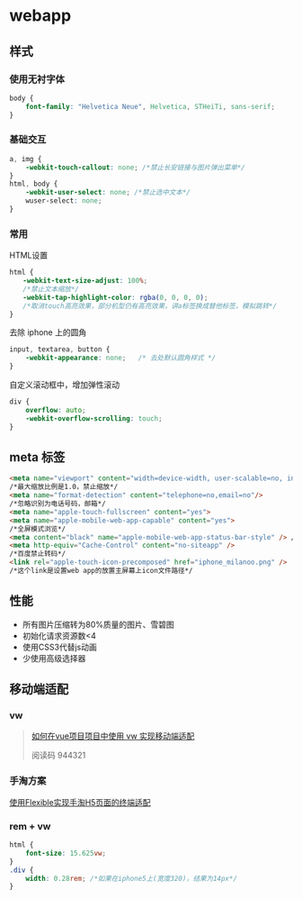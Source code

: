 # webapp #



## 样式 ##



### 使用无衬字体 ###

```css
body {
    font-family: "Helvetica Neue", Helvetica, STHeiTi, sans-serif;
}
```



### 基础交互 ###

```css
a, img {
    -webkit-touch-callout: none; /*禁止长安链接与图片弹出菜单*/
}
html, body {
    -webkit-user-select: none; /*禁止选中文本*/
    wuser-select: none;
}
```



### 常用 ###

HTML设置

```css
html {
　　-webkit-text-size-adjust: 100%;
　　/*禁止文本缩放*/
　　-webkit-tap-highlight-color: rgba(0, 0, 0, 0);
　　/*取消touch高亮效果，部分机型仍有高亮效果，讲a标签换成替他标签，模拟跳转*/
}
```

去除 iphone 上的圆角

```css
input, textarea, button {
    -webkit-appearance: none;   /* 去处默认圆角样式 */
}
```

自定义滚动框中，增加弹性滚动

```css
div {
    overflow: auto;
    -webkit-overflow-scrolling: touch;
}
```







## meta 标签 ##

```html
<meta name="viewport" content="width=device-width, user-scalable=no, initial-scale=1.0, maximum-scale=1.0, minimum-scale=1.0">
/*最大缩放比例是1.0，禁止缩放*/
<meta name="format-detection" content="telephone=no,email=no"/>
/*忽略识别为电话号码，邮箱*/
<meta name="apple-touch-fullscreen" content="yes">
<meta name="apple-mobile-web-app-capable" content="yes">
/*全屏模式浏览*/
<meta content="black" name="apple-mobile-web-app-status-bar-style" /> /*在web app应用下状态条（屏幕顶部条）的颜色。默认值为default（白色），可以定为black（黑色）和black-translucent（灰色半透明,覆盖状态栏）*/
<meta http-equiv="Cache-Control" content="no-siteapp" />
/*百度禁止转码*/
<link rel="apple-touch-icon-precomposed" href="iphone_milanoo.png" />
/*这个link是设置web app的放置主屏幕上icon文件路径*/
```





## 性能 ##

- 所有图片压缩转为80%质量的图片、雪碧图
- 初始化请求资源数<4
- 使用CSS3代替js动画
- 少使用高级选择器



## 移动端适配 ##



### vw ###

> [如何在vue项目项目中使用 vw 实现移动端适配](<https://www.w3cplus.com/mobile/vw-layout-in-vue.html>)
>
> 阅读码 944321

### 手淘方案 ###

[使用Flexible实现手淘H5页面的终端适配](https://github.com/amfe/article/issues/17)



### rem + vw ###

```css
html {
    font-size: 15.625vw;
}
.div {
    width: 0.28rem; /*如果在iphone5上(宽度320)，结果为14px*/
}
```

